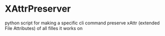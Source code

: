 # XAttrPreserver
python script for making a specific cli command preserve xAttr (extended File Attributes) of all filles it works on
